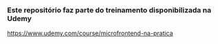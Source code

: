 ### Este repositório faz parte do treinamento disponibilizada na Udemy
https://www.udemy.com/course/microfrontend-na-pratica



